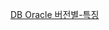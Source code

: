 [DB Oracle 버전별-특징](https://velog.io/@sezzzini/DB-Oracle-%EB%B2%84%EC%A0%84%EB%B3%84-%ED%8A%B9%EC%A7%95)

